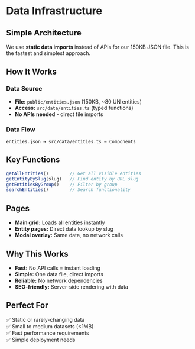# Data Infrastructure

## Simple Architecture

We use **static data imports** instead of APIs for our 150KB JSON file. This is the fastest and simplest approach.

## How It Works

### Data Source
- **File:** `public/entities.json` (150KB, ~80 UN entities)
- **Access:** `src/data/entities.ts` (typed functions)
- **No APIs needed** - direct file imports

### Data Flow
```
entities.json → src/data/entities.ts → Components
```

## Key Functions
```typescript
getAllEntities()        // Get all visible entities
getEntityBySlug(slug)   // Find entity by URL slug
getEntitiesByGroup()    // Filter by group
searchEntities()        // Search functionality
```

## Pages
- **Main grid:** Loads all entities instantly
- **Entity pages:** Direct data lookup by slug
- **Modal overlay:** Same data, no network calls

## Why This Works
- **Fast:** No API calls = instant loading
- **Simple:** One data file, direct imports
- **Reliable:** No network dependencies
- **SEO-friendly:** Server-side rendering with data

## Perfect For
✅ Static or rarely-changing data  
✅ Small to medium datasets (<1MB)  
✅ Fast performance requirements  
✅ Simple deployment needs
